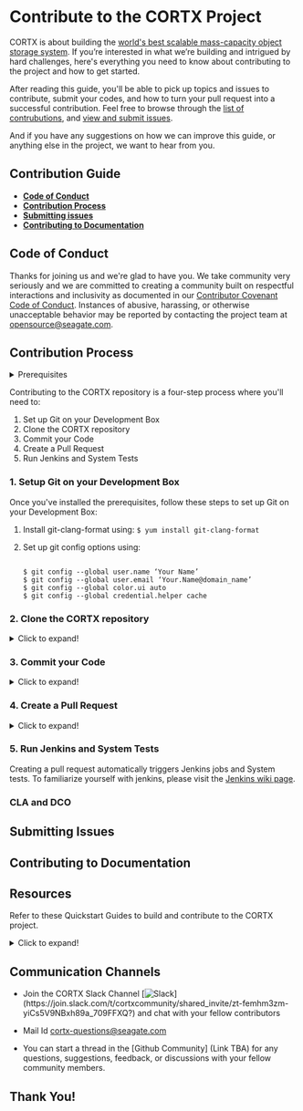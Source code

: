 # Contribute to the CORTX Project

CORTX is about building the [world's best scalable mass-capacity object storage system](https://github.com/Seagate/cort). If you’re interested in what we’re building and intrigued by hard challenges, here's everything you need to know about contributing to the project and how to get started. 

After reading this guide, you'll be able to pick up topics and issues to contribute, submit your codes, and how to turn your pull request into a successful contribution. Feel free to browse through the [list of contrubutions](https://github.com/Seagate/cortx/blob/main/doc/SuggestedContributions.md), and [view and submit issues](https://github.com/Seagate/cortx/issues). 

And if you have any suggestions on how we can improve this guide, or anything else in the project, we want to hear from you. 

## Contribution Guide

- [**Code of Conduct**](#Code-of-Conduct)
- [**Contribution Process**](Contribution_Process)
- [**Submitting issues**](#Submitting_Issues)
- [**Contributing to Documentation**](#Contributing_to_Documentation)


## Code of Conduct

Thanks for joining us and we're glad to have you. We take community very seriously and we are committed to creating a community built on respectful interactions and inclusivity as documented in our [Contributor Covenant Code of Conduct](https://github.com/Seagate/cortx/blob/main/CODE_OF_CONDUCT.md). Instances of abusive, harassing, or otherwise unacceptable behavior may be reported by contacting the project team at opensource@seagate.com.

## Contribution Process

<details>
<summary>Prerequisites</summary>
<p>

- Please read our [Code Style Guide](https://github.com/Seagate/cortx/blob/main/doc/CodeStyle.md).

- Before you set up your GitHub, you'll need to

  1. Generate the SSH key on your development box using:

      ```shell

       $ ssh-keygen -o -t rsa -b 4096 -C "seagate-email-address"
      ```
  2. Add the SSH key to your GitHub Account:
    1. Copy the public key: `id_rsa.pub`. By default, your public key is located at `/root/.ssh/id_rsa.pub`
    2. Navigate to [GitHub SSH key settings](https://github.com/settings/keys) on your GitHub account.
      
      :page_with_curl:**Note:** Ensure that you've set your Seagate Email ID as the Primary Email Address associated with your GitHub Account. SSO will not work if you do not set  your Seagate Email ID as your Primary Email Address.
    3. Paste the SSH key you generated in Step 1 and select *Enable SSO*.
    4. Click **Authorize** to authorize SSO for your SSH key.
    5. [Create a Personal Access Token or PAT](https://help.github.com/en/github/authenticating-to-github/creating-a-personal-access-token).

      :page_with_curl:**Note:** Ensure that you have enabled SSO for your PAT.
      
 - Update Git to the latest version. If you're on an older version, you'll see errors in your commit hooks that look like this:

    `$ git commit`

  Sample Output
  
    ```shell

    git: 'interpret-trailers' is not a git command.
    See 'git --help'
    cannot insert change-id line in .git/COMMIT_EDITMSG
    ```

- Install Fix for CentOS 7.x by using: `$ yum remove git`

    Download the [RPM file from here](https://packages.endpoint.com/rhel/7/os/x86_64/endpoint-repo-1.7-1.x86_64.rpm) and run the following commands:

    ```shell

    $ yum -y install
    $ yum -y install git
    ```

   </p>
    </details>

Contributing to the CORTX repository is a four-step process where you'll need to:

1. Set up Git on your Development Box
2. Clone the CORTX repository
3. Commit your Code
4. Create a Pull Request
5. Run Jenkins and System Tests

### 1. Setup Git on your Development Box

Once you've installed the prerequisites, follow these steps to set up Git on your Development Box:

1. Install git-clang-format using: `$ yum install git-clang-format`

2. Set up git config options using:

   ```shell

   $ git config --global user.name ‘Your Name’
   $ git config --global user.email ‘Your.Name@domain_name’
   $ git config --global color.ui auto
   $ git config --global credential.helper cache
   ```

### 2. Clone the CORTX repository

<details>
<summary>Click to expand!</summary>
<p>
Before you can work on a GitHub feature, you'll need to clone the repository you're working on. You'll need to **Fork** the repository to clone it into your private GitHub repository and follow these steps:

1. Navigate to the repository homepage on GitHub.
2. Click **Fork**
3. Run the following commands in Shell:

   `$ git clone git@github.com:"your-github-id"/repo-name.git`

4.  You'll need to setup the upstream repository in the remote list. This is a one-time activity.

    1. Run the following command to view the configured remote repository for your fork.
    
       `$ git remote -v`  

      Sample Output:
    
      ```shell
    
      origin git@github.com:<gitgub-id>/cortx-sspl.git (fetch)
      origin git@github.com:<github-id>/cortx-sspl.git (push)
      ```

   2. Set up the upstream repository in the remote list using:
   
      `$ git remote add upstream git@github.com:Seagate/reponame.git

      `$ git remote -v`

      Sample Output:
    
      ```shell
    
      origin git@github.com:<gitgub-id>/cortx-sspl.git (fetch)
      origin git@github.com:<github-id>/cortx-sspl.git (push)
      upstream git@github.com:Seagate/cortx-sspl.git (fetch)
      upstream git@github.com:Seagate/cortx-sspl.git (push)
      ```
    
5. Check out to your branch using:

   `$ git checkout <branchname>`

   `$ git checkout -b 'your-local-branch-name`
   
   :page_with_curl: **Note:** By default, you'll need to contribute to the main branch. However, this may differ for some repositories. 

</p>
</details>

### 3. Commit your Code 

<details>
<summary>Click to expand!</summary>
<p>

:page_with_curl: **Note:** At any point in time to rebase your local branch to the latest main branch, follow these steps:

  ```shell

  $ git pull origin master
  $ git submodule update --init --recursive
  $ git checkout 'your-local-branch'
  $ git pull origin 'your-remote-branch-name'
  $ git submodule update --init --recursive
  $ git rebase origin/master
  ```
  
You can make changes to the code and save them in your files.

1. Use the command below to add files that need to be pushed to the git staging area:

- `$ git add foo/somefile.cc`

2. To commit your code changes use:

   `$ git commit -m ‘comment’` - Enter your GitHub Account ID and an appropriate Feature or Change description in comment.

3. Check out your git log to view the details of your commit and verify the author name using: `$ git log`

  :page_with_curl:**Note:** If you need to change the author name for your commit, refer to the GitHub article on [Changing author info](https://docs.github.com/en/github/using-git/changing-author-info).

4. To Push your changes to GitHub, use: `$ git push origin 'your-local-branch-name'`

   Your output will look like the Sample Output below:

   ```shell

   Enumerating objects: 4, done.
   Counting objects: 100% (4/4), done.
   Delta compression using up to 2 threads
   Compressing objects: 100% (2/2), done.
   Writing objects: 100% (3/3), 332 bytes | 332.00 KiB/s, done.
   Total 3 (delta 1), reused 0 (delta 0)
   remote: Resolving deltas: 100% (1/1), completed with 1 local object.
   remote:
   remote: Create a pull request for 'your-local-branch-name' on GitHub by visiting:
   remote: https://github.com/<your-GitHub-Id>/cortx-s3server/pull/new/<your-local-branch-name>
   remote: To github.com:<your-GitHub-Id>/cortx-s3server.git
   * [new branch] <your-local-branch-name> -> <your-local-branch-name>
   ```
</p>
</details>

### 4. Create a Pull Request 

<details>
<summary>Click to expand!</summary>
<p>
1. Once you Push changes to GitHub, the output will display a URL for creating a Pull Request, as shown in the sample code above.

:page_with_curl:**Note:** To resolve conflicts, follow the troubleshooting steps mentioned in git error messages.
2. You'll be redirected to GitHib remote.
3. Select **main** from the Branches/Tags drop-down list.
4. Click **Create pull request** to create the pull request.
5. Add reviewers to your pull request to review and provide feedback on your changes.

</p>
</details>

### 5. Run Jenkins and System Tests

Creating a pull request automatically triggers Jenkins jobs and System tests. To familiarize yourself with jenkins, please visit the [Jenkins wiki page](https://en.wikipedia.org/wiki/Jenkins_(software)).

### CLA and DCO 

## Submitting Issues

## Contributing to Documentation

## Resources 

Refer to these Quickstart Guides to build and contribute to the CORTX project.

<details>
<summary>Click to expand!</summary>
<p>

- Provisioner
- Motr
- S3 Server
- CSM

</p>
</details>

## Communication Channels


- Join the CORTX Slack Channel [![Slack](https://img.shields.io/badge/chat-on%20Slack-blue")](https://join.slack.com/t/cortxcommunity/shared_invite/zt-femhm3zm-yiCs5V9NBxh89a_709FFXQ?) and chat with your fellow contributors 

- Mail Id [cortx-questions@seagate.com](cortx-questions@seagate.com)

- You can start a thread in the [Github Community] (Link TBA) for any questions, suggestions, feedback, or discussions with your fellow community members. 

## Thank You!
